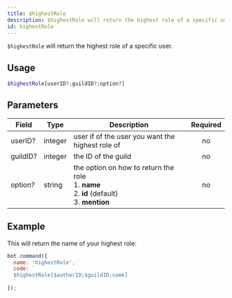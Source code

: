 ```yaml
---
title: $highestRole 
description: $highestRole will return the highest role of a specific user.
id: highestRole
---
```


`$highestRole` will return the highest role of a specific user.

## Usage

```php
$highestRole[userID?;guildID?;option?]
```

## Parameters 


| Field    | Type    | Description                                        | Required  |
|----------|---------|----------------------------------------------------| :-------: |
| userID?     | integer | user if of the user you want the highest role of           | no        |
| guildID? | integer | the ID of the guild                                | no        |
| option?  | string  | the option on how to return the role <br /> 1. **name** <br /> 2. **id** (default) <br /> 3. **mention**        | no       |


## Example

This will return the name of your highest role:

```javascript
bot.command({
  name: 'highestRole',
  code: `
  $highestRole[$authorID;$guildID;name]
  `
});
```
